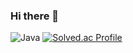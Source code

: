 ### Hi there 👋
![Java](https://img.shields.io/badge/Java-007396.svg?&style=for-the-badge&logo=Java&logoColor=white)
[![Solved.ac Profile](http://mazassumnida.wtf/api/v2/generate_badge?boj=creeper0809)](https://solved.ac/creeper0809/)
<!--
**Creeper0809/Creeper0809** is a ✨ _special_ ✨ repository because its `README.md` (this file) appears on your GitHub profile.

Here are some ideas to get you started:

- 🔭 I’m currently working on ...
- 🌱 I’m currently learning ...
- 👯 I’m looking to collaborate on ...
- 🤔 I’m looking for help with ...
- 💬 Ask me about ...
- 📫 How to reach me: ...
- 😄 Pronouns: ...
- ⚡ Fun fact: ...
-->
